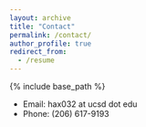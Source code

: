 ```yaml
---
layout: archive
title: "Contact"
permalink: /contact/
author_profile: true
redirect_from:
  - /resume
---
```


{% include base_path %}

* Email: hax032 at ucsd dot edu
* Phone: (206) 617-9193
